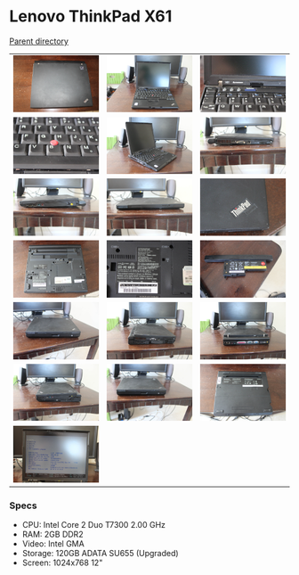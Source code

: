 # Lenovo ThinkPad X61
[Parent directory](../index.md)

<table>
  <tr>
    <td><img src='IMG_5256.jpg'/></td>
    <td><img src='IMG_5258.JPG'/></td>
    <td><img src='IMG_5260.JPG'/></td>
  </tr>
  <tr>
    <td><img src='IMG_5261.JPG'/></td>
    <td><img src='IMG_5262.JPG'/></td>
    <td><img src='IMG_5263.JPG'/></td>
  </tr>
  <tr>
    <td><img src='IMG_5264.JPG'/></td>
    <td><img src='IMG_5265.JPG'/></td>
    <td><img src='IMG_5266.JPG'/></td>
  </tr>
  <tr>
    <td><img src='IMG_5267.JPG'/></td>
    <td><img src='IMG_5268.JPG'/></td>
    <td><img src='IMG_5269.JPG'/></td>
  </tr>
  <tr>
    <td><img src='IMG_5270.JPG'/></td>
    <td><img src='IMG_5271.JPG'/></td>
    <td><img src='IMG_5272.JPG'/></td>
  </tr>
  <tr>
    <td><img src='IMG_5273.JPG'/></td>
    <td><img src='IMG_5274.JPG'/></td>
    <td><img src='IMG_5275.JPG'/></td>
  </tr>
  <tr>
    <td><img src='IMG_5276.JPG'/></td>
  </tr>
</table>

### Specs

* CPU: Intel Core 2 Duo T7300 2.00 GHz
* RAM: 2GB DDR2
* Video: Intel GMA
* Storage: 120GB ADATA SU655 (Upgraded)
* Screen: 1024x768 12"